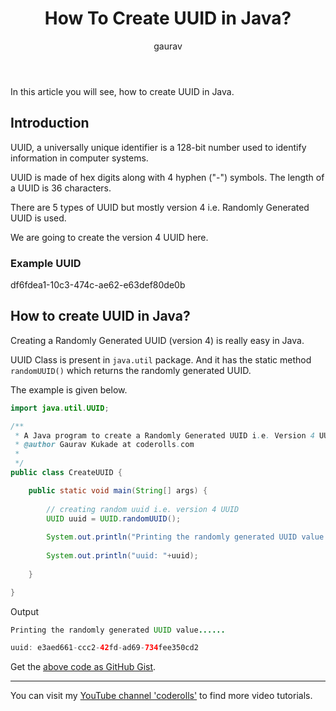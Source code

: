 ﻿---
layout: post
title: "How To Create UUID in Java?"
author: gaurav
image: assets/images/2020-12-23/create-uuid-in-java.webp
categories: [Java, Core Java, String]
description: "In this article you will see, how to create UUID in Java."
hidden: false
---

In this article you will see, how to create UUID in Java.

## Introduction

UUID, a universally unique identifier is a 128-bit number used to identify information in computer systems.

UUID is made of hex digits along with 4 hyphen ("-") symbols. The length of a UUID is 36 characters.

There are 5 types of UUID but mostly version 4 i.e. Randomly Generated UUID is used.

We are going to create the version 4 UUID here.

### Example UUID

df6fdea1-10c3-474c-ae62-e63def80de0b

## How to create UUID in Java?

Creating a Randomly Generated UUID (version 4) is really easy in Java.

UUID Class is present in  `java.util` package. And it has the static method `randomUUID()` which returns the randomly generated UUID.

The example is given below.

```java
import java.util.UUID;

/**
 * A Java program to create a Randomly Generated UUID i.e. Version 4 UUID
 * @author Gaurav Kukade at coderolls.com
 *
 */
public class CreateUUID {

	public static void main(String[] args) {
		
		// creating random uuid i.e. version 4 UUID
		UUID uuid = UUID.randomUUID();
		
		System.out.println("Printing the randomly generated UUID value......\n");
		
		System.out.println("uuid: "+uuid);
		
	}

}

```
Output
```java
Printing the randomly generated UUID value......

uuid: e3aed661-ccc2-42fd-ad69-734fee350cd2

```

Get the [above code as GitHub Gist](https://gist.github.com/gauravkukade/395f314c549969bd300d72c7e032dbcb).

--------

You can visit my [YouTube channel 'coderolls'](https://www.youtube.com/channel/UCl31HHUdQbSHOQfc9L-wo3w?view_as=subscriber?sub_confirmation=1) to find more video tutorials.
